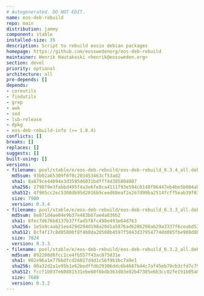 ```yaml
---
# Autogenerated. DO NOT EDIT.
name: eos-deb-rebuild
repo: main
distribution: jammy
component: stable
installed-size: 35
description: Script to rebuild eosio debian packages
homepage: https://github.com/eosswedenorg/eos-deb-rebuild
maintainer: Henrik Hautakoski <henrik@eossweden.org>
section: devel
priority: optional
architecture: all
pre-depends: []
depends:
- coreutils
- findutils
- grep
- awk
- sed
- lsb-release
- dpkg
- eos-deb-rebuild-info (>= 1.0.4)
conflicts: []
breaks: []
replaces: []
suggests: []
built-using: []
versions:
- filename: pool/stable/e/eos-deb-rebuild/eos-deb-rebuild_0.3.4_all.deb
  md5sum: 93b02a65309f0f0c203453463cf53ad2
  sha1: 8a879ce44894e3d3595d6031bdfff4d38580d807
  sha256: 279879e3fabbd495f4a3e6fe8ca4111f93e594c0140f96447eb4be5b004abfe9
  sha512: 4f905cc2ec5308db95d2016b9ceed68eaf2e267d99ba2514fcff5eab39f033970e42106dd31b5ef11f3f1c5cb5eef506a5cd10708f5ba1a26c8a4376644c8ff0
  size: 7980
  version: 0.3.4
- filename: pool/stable/e/eos-deb-rebuild/eos-deb-rebuild_0.3.3_all.deb
  md5sum: 8e871d4ae04e9b37e483bb7ae4a036b2
  sha1: 8fec7d676b8137b37ffad5f8fc498e493e64d763
  sha256: 1e5a9caab21ee429d294d198a20d1a5876ad6286298ab29a3337f6ceabd53f7a
  sha512: 8cf4f17c8d85800f8f4b0da20508b4597f5043d37954774dd085fbe908d8b9ab7fa0bebc8b3064a1f3d1d8422c0130f10e43778ddb115891a8a933d6bbf1b7de
  size: 7824
  version: 0.3.3
- filename: pool/stable/e/eos-deb-rebuild/eos-deb-rebuild_0.3.2_all.deb
  md5sum: 892208d8fcc1ce4fb557f43ac075831e
  sha1: 902e96a1e776bdfcd26027d4d1c56f9b1bc7a9e1
  sha256: 00a32d2a1e95b1e62bedffdb29306ddc6b4687b44c7af45eb79cb3cfd7c797d7
  sha512: fccf1b037e60881531ebe68f6bdb363d03e02b47385e6b3cc02fe191b05a044e3dade0b53ad56a1dd157dbee370eba1bcd104f3852686f04b528da22f6cefe40
  size: 7688
  version: 0.3.2
---
```

